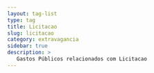```yaml
---
layout: tag-list
type: tag
title: Licitacao
slug: licitacao
category: extravagancia
sidebar: true
description: >
   Gastos Públicos relacionados com Licitacao
---
```

